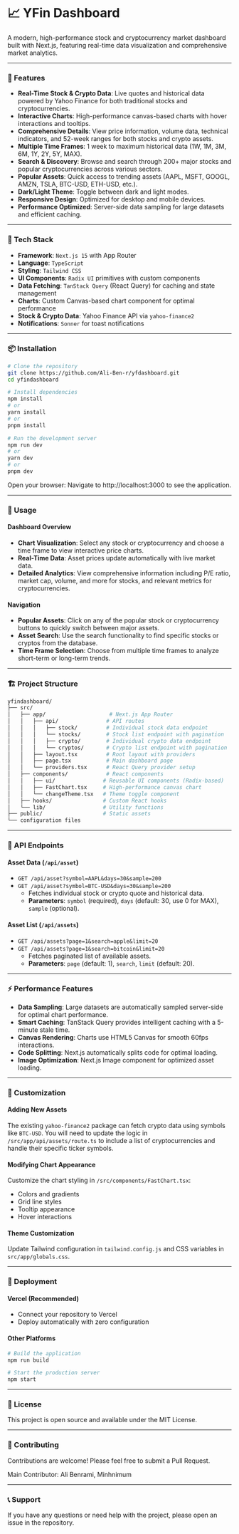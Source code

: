 # 📈 YFin Dashboard

A modern, high-performance stock and cryptocurrency market dashboard built with Next.js, featuring real-time data visualization and comprehensive market analytics.

-----

### 🌟 Features

  * **Real-Time Stock & Crypto Data**: Live quotes and historical data powered by Yahoo Finance for both traditional stocks and cryptocurrencies.
  * **Interactive Charts**: High-performance canvas-based charts with hover interactions and tooltips.
  * **Comprehensive Details**: View price information, volume data, technical indicators, and 52-week ranges for both stocks and crypto assets.
  * **Multiple Time Frames**: 1 week to maximum historical data (1W, 1M, 3M, 6M, 1Y, 2Y, 5Y, MAX).
  * **Search & Discovery**: Browse and search through 200+ major stocks and popular cryptocurrencies across various sectors.
  * **Popular Assets**: Quick access to trending assets (AAPL, MSFT, GOOGL, AMZN, TSLA, BTC-USD, ETH-USD, etc.).
  * **Dark/Light Theme**: Toggle between dark and light modes.
  * **Responsive Design**: Optimized for desktop and mobile devices.
  * **Performance Optimized**: Server-side data sampling for large datasets and efficient caching.

-----

### 🚀 Tech Stack

  * **Framework**: `Next.js 15` with App Router
  * **Language**: `TypeScript`
  * **Styling**: `Tailwind CSS`
  * **UI Components**: `Radix UI` primitives with custom components
  * **Data Fetching**: `TanStack Query` (React Query) for caching and state management
  * **Charts**: Custom Canvas-based chart component for optimal performance
  * **Stock & Crypto Data**: Yahoo Finance API via `yahoo-finance2`
  * **Notifications**: `Sonner` for toast notifications

-----

### 📦 Installation

```bash
# Clone the repository
git clone https://github.com/Ali-Ben-r/yfdashboard.git
cd yfindashboard

# Install dependencies
npm install
# or
yarn install
# or
pnpm install

# Run the development server
npm run dev
# or
yarn dev
# or
pnpm dev
```

Open your browser: Navigate to http://localhost:3000 to see the application.

-----

### 🎯 Usage

#### Dashboard Overview

  * **Chart Visualization**: Select any stock or cryptocurrency and choose a time frame to view interactive price charts.
  * **Real-Time Data**: Asset prices update automatically with live market data.
  * **Detailed Analytics**: View comprehensive information including P/E ratio, market cap, volume, and more for stocks, and relevant metrics for cryptocurrencies.

#### Navigation

  * **Popular Assets**: Click on any of the popular stock or cryptocurrency buttons to quickly switch between major assets.
  * **Asset Search**: Use the search functionality to find specific stocks or cryptos from the database.
  * **Time Frame Selection**: Choose from multiple time frames to analyze short-term or long-term trends.

-----

### 🏗️ Project Structure

```bash
yfindashboard/
├── src/
│   ├── app/                    # Next.js App Router
│   │   ├── api/               # API routes
│   │   │   ├── stock/         # Individual stock data endpoint
│   │   │   └── stocks/        # Stock list endpoint with pagination
│   │   │   ├── crypto/        # Individual crypto data endpoint
│   │   │   └── cryptos/       # Crypto list endpoint with pagination
│   │   ├── layout.tsx         # Root layout with providers
│   │   ├── page.tsx           # Main dashboard page
│   │   └── providers.tsx      # React Query provider setup
│   ├── components/            # React components
│   │   ├── ui/               # Reusable UI components (Radix-based)
│   │   ├── FastChart.tsx     # High-performance canvas chart
│   │   └── changeTheme.tsx   # Theme toggle component
│   ├── hooks/                # Custom React hooks
│   └── lib/                  # Utility functions
├── public/                   # Static assets
└── configuration files
```

-----

### 🔧 API Endpoints

#### Asset Data (`/api/asset`)

  * `GET /api/asset?symbol=AAPL&days=30&sample=200`
  * `GET /api/asset?symbol=BTC-USD&days=30&sample=200`
      * Fetches individual stock or crypto quote and historical data.
      * **Parameters**: `symbol` (required), `days` (default: 30, use 0 for MAX), `sample` (optional).

#### Asset List (`/api/assets`)

  * `GET /api/assets?page=1&search=apple&limit=20`
  * `GET /api/assets?page=1&search=bitcoin&limit=20`
      * Fetches paginated list of available assets.
      * **Parameters**: `page` (default: 1), `search`, `limit` (default: 20).

-----

### ⚡ Performance Features

  * **Data Sampling**: Large datasets are automatically sampled server-side for optimal chart performance.
  * **Smart Caching**: TanStack Query provides intelligent caching with a 5-minute stale time.
  * **Canvas Rendering**: Charts use HTML5 Canvas for smooth 60fps interactions.
  * **Code Splitting**: Next.js automatically splits code for optimal loading.
  * **Image Optimization**: Next.js Image component for optimized asset loading.

-----

### 🎨 Customization

#### Adding New Assets

The existing `yahoo-finance2` package can fetch crypto data using symbols like `BTC-USD`. You will need to update the logic in `/src/app/api/assets/route.ts` to include a list of cryptocurrencies and handle their specific ticker symbols.

#### Modifying Chart Appearance

Customize the chart styling in `/src/components/FastChart.tsx`:

  * Colors and gradients
  * Grid line styles
  * Tooltip appearance
  * Hover interactions

#### Theme Customization

Update Tailwind configuration in `tailwind.config.js` and CSS variables in `src/app/globals.css`.

-----

### 🚀 Deployment

#### Vercel (Recommended)

  * Connect your repository to Vercel
  * Deploy automatically with zero configuration

#### Other Platforms

```bash
# Build the application
npm run build

# Start the production server
npm start
```

-----

### 📄 License

This project is open source and available under the MIT License.

-----

### 🤝 Contributing

Contributions are welcome\! Please feel free to submit a Pull Request.

Main Contributor: Ali Benrami, Minhnimum

-----

### 📞 Support

If you have any questions or need help with the project, please open an issue in the repository.
